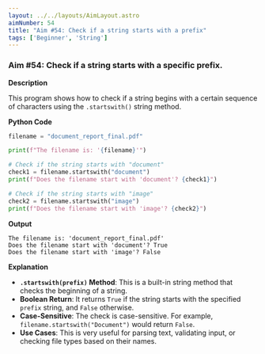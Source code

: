 ```yaml
---
layout: ../../layouts/AimLayout.astro
aimNumber: 54
title: "Aim #54: Check if a string starts with a prefix"
tags: ['Beginner', 'String']
---
```


### Aim #54: Check if a string starts with a specific prefix.

**Description**

This program shows how to check if a string begins with a certain sequence of characters using the `.startswith()` string method.

**Python Code**

```python
filename = "document_report_final.pdf"

print(f"The filename is: '{filename}'")

# Check if the string starts with "document"
check1 = filename.startswith("document")
print(f"Does the filename start with 'document'? {check1}")

# Check if the string starts with "image"
check2 = filename.startswith("image")
print(f"Does the filename start with 'image'? {check2}")
```

**Output**

```text
The filename is: 'document_report_final.pdf'
Does the filename start with 'document'? True
Does the filename start with 'image'? False
```

**Explanation**

- **`.startswith(prefix)` Method**: This is a built-in string method that checks the beginning of a string.
- **Boolean Return**: It returns `True` if the string starts with the specified `prefix` string, and `False` otherwise.
- **Case-Sensitive**: The check is case-sensitive. For example, `filename.startswith("Document")` would return `False`.
- **Use Cases**: This is very useful for parsing text, validating input, or checking file types based on their names.
